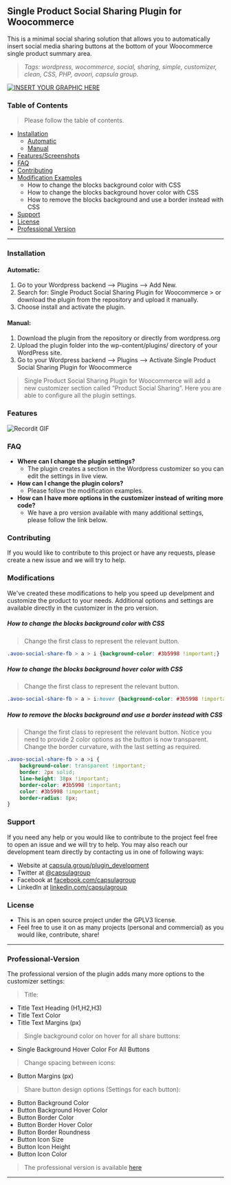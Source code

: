 ## Single Product Social Sharing Plugin for Woocommerce

This is a minimal social sharing solution that allows you to automatically insert social media sharing buttons at the bottom of your Woocommerce single product summary area. 

> <i>Tags: wordpress, wocommerce, social, sharing, simple, customizer, clean, CSS, PHP, avoori, capsula group.</i>

[![INSERT YOUR GRAPHIC HERE](https://image.prntscr.com/image/u0d6bxAgSqS0nCslgZqw2w.png)]()

### Table of Contents

> Please follow the table of contents.

* [Installation](#installation)
  * [Automatic](#automatic)
  * [Manual](#manual)
* [Features/Screenshots](#features)
* [FAQ](#faq)
* [Contributing](#contributing)
* [Modification Examples](#modifications)
  * How to change the blocks background color with CSS
  * How to change the blocks background hover color with CSS
  * How to remove the blocks background and use a border instead with CSS
* [Support](#support)
* [License](#license)
* [Professional Version](#pro-version)

---

### Installation

#### Automatic:
1. Go to your Wordpress backend --> Plugins --> Add New.
2. Search for: Single Product Social Sharing Plugin for Woocommerce > or download the plugin from the repository and upload it manually.
3. Choose install and activate the plugin.

#### Manual:
1. Download the plugin from the repository or directly from wordpress.org
2. Upload the plugin folder into the wp-content/plugins/ directory of your WordPress site.
3. Go to your Wordpress backend --> Plugins --> Activate Single Product Social Sharing Plugin for Woocommerce

> Single Product Social Sharing Plugin for Woocommerce will add a new customizer section called “Product Social Sharing”. Here you are able to configure all the plugin settings.

### Features


![Recordit GIF](http://g.recordit.co/kWJFgJd4pD.gif)

### FAQ

- **Where can I change the plugin settings?**
    - The plugin creates a section in the Wordpress customizer so you can edit the settings in live view.
- **How can I change the plugin colors?**
    - Please follow the modification examples.
- **How can I have more options in the customizer instead of writing more code?**
    - We have a pro version available with many additional settings, please follow the link below.

### Contributing

If you would like to contribute to this project or have any requests, please create a new issue and we will try to help.

### Modifications

We've created these modifications to help you speed up develpment and customize the product to your needs.
Additional options and settings are available directly in the customizer in the pro version.

##### How to change the blocks background color with CSS
> Change the first class to represent the relevant button.
```css
.avoo-social-share-fb > a > i {background-color: #3b5998 !important;}
```

##### How to change the blocks background hover color with CSS
> Change the first class to represent the relevant button.
```css
.avoo-social-share-fb > a > i:hover {background-color: #3b5998 !important;}
```

##### How to remove the blocks background and use a border instead with CSS
> Change the first class to represent the relevant button. Notice you need to provide 2 color options as the button is now transparent. Change the border curvature, with the last setting as required.
```css
.avoo-social-share-fb > a >i {
    background-color: transparent !important;
    border: 2px solid;
    line-height: 38px !important;
    border-color: #3b5998 !important;
    color: #3b5998 !important;
    border-radius: 8px;
}
```

### Support

If you need any help or you would like to contribute to the project feel free to open an issue and we will try to help.
You may also reach our development team directly by contacting us in one of following ways:

- Website at <a href="https://capsula.group/plugin_development" target="_blank">capsula.group/plugin_development</a>
- Twitter at <a href="https://twitter.com" target="_blank">@capsulagroup</a>
- Facebook at <a href="https://facebook.com" target="_blank">facebook.com/capsulagroup</a>
- LinkedIn at <a href="https://linkedin.com" target="_blank">linkedin.com/capsulagroup</a>

### License

- This is an open source project under the GPLV3 license. 
- Feel free to use it on as many projects (personal and commercial) as you would like, contribute, share!

---


### Professional-Version

The professional version of the plugin adds many more options to the customizer settings:
> Title:
- Title Text Heading (H1,H2,H3)
- Title Text Color
- Title Text Margins (px)
> Single background color on hover for all share buttons:
- Single Background Hover Color For All Buttons
> Change spacing between icons:
- Button Margins (px)
> Share button design options (Settings for each button):
- Button Background Color
- Button Background Hover Color
- Button Border Color
- Button Border Hover Color
- Button Border Roundness
- Button Icon Size
- Button Icon Height
- Button Icon Color

> The professional version is available <a href="https://capsula.group/plugins/single-product-social-sharing-plugin-for-woocommerce" target="_blank">here</a>

---
